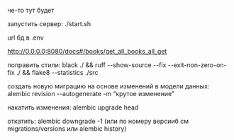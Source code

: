 че-то тут будет

запустить сервер:
./start.sh

url бд в .env

http://0.0.0.0:8080/docs#/books/get_all_books_all_get

поправить стили:
black ./ && ruff --show-source --fix --exit-non-zero-on-fix ./ && flake8 --statistics ./src

создать новую миграцию на основе изменений в модели данных:
alembic revision --autogenerate -m “крутое изменение”

накатить изменения:
alembic upgrade head

откатить:
alembic downgrade -1 (или по номеру версииб см migrations/versions или alembic history)

